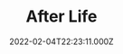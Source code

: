 ---
title: "After Life"
year: 2019
date: 2022-02-04T22:23:11.000Z
permalink: /almanac/tv/2022-02-04-after-life/index.html
season: 3
rating: 3
tmdbid: 79410
---
